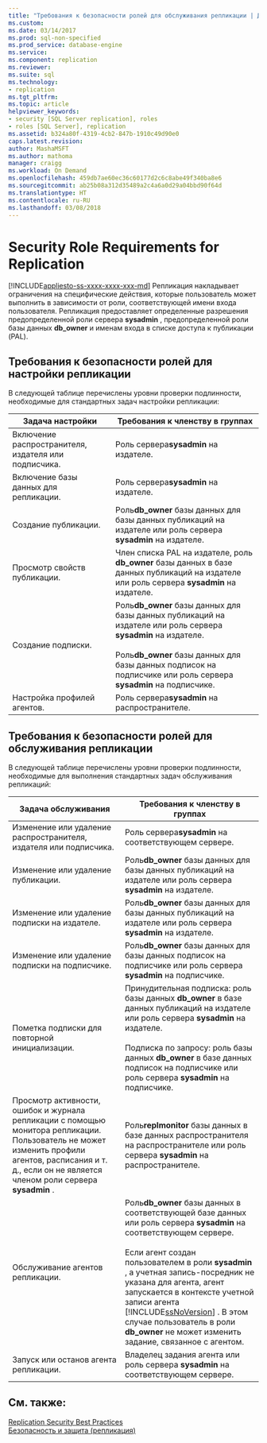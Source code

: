 ```yaml
---
title: "Требования к безопасности ролей для обслуживания репликации | Документация Майкрософт"
ms.custom: 
ms.date: 03/14/2017
ms.prod: sql-non-specified
ms.prod_service: database-engine
ms.service: 
ms.component: replication
ms.reviewer: 
ms.suite: sql
ms.technology:
- replication
ms.tgt_pltfrm: 
ms.topic: article
helpviewer_keywords:
- security [SQL Server replication], roles
- roles [SQL Server], replication
ms.assetid: b324a80f-4319-4cb2-847b-1910c49d90e0
caps.latest.revision: 
author: MashaMSFT
ms.author: mathoma
manager: craigg
ms.workload: On Demand
ms.openlocfilehash: 459db7ae60ec36c60177d2c6c8abe49f340ba8e6
ms.sourcegitcommit: ab25b08a312d35489a2c4a6a0d29a04bbd90f64d
ms.translationtype: HT
ms.contentlocale: ru-RU
ms.lasthandoff: 03/08/2018
---
```

# <a name="security-role-requirements-for-replication"></a>Security Role Requirements for Replication
[!INCLUDE[appliesto-ss-xxxx-xxxx-xxx-md](../../../includes/appliesto-ss-xxxx-xxxx-xxx-md.md)]
  Репликация накладывает ограничения на специфические действия, которые пользователь может выполнить в зависимости от роли, соответствующей имени входа пользователя. Репликация предоставляет определенные разрешения предопределенной роли сервера **sysadmin** , предопределенной роли базы данных **db_owner** и именам входа в списке доступа к публикации (PAL).  
  
## <a name="security-role-requirements-for-replication-setup"></a>Требования к безопасности ролей для настройки репликации  
 В следующей таблице перечислены уровни проверки подлинности, необходимые для стандартных задач настройки репликации:  
  
|Задача настройки|Требования к членству в группах|  
|----------------|----------------------------|  
|Включение распространителя, издателя или подписчика.|Роль сервера**sysadmin** на издателе.|  
|Включение базы данных для репликации.|Роль сервера**sysadmin** на издателе.|  
|Создание публикации.|Роль**db_owner** базы данных для базы данных публикаций на издателе или роль сервера **sysadmin** на издателе.|  
|Просмотр свойств публикации.|Член списка PAL на издателе, роль **db_owner** базы данных в базе данных публикаций на издателе или роль сервера **sysadmin** на издателе.|  
|Создание подписки.|Роль**db_owner** базы данных для базы данных публикаций на издателе или роль сервера **sysadmin** на издателе.<br /><br /> Роль**db_owner** базы данных для базы данных подписок на подписчике или роль сервера **sysadmin** на подписчике.|  
|Настройка профилей агентов.|Роль сервера**sysadmin** на распространителе.|  
  
## <a name="security-role-requirements-for-replication-maintenance"></a>Требования к безопасности ролей для обслуживания репликации  
 В следующей таблице перечислены уровни проверки подлинности, необходимые для выполнения стандартных задач обслуживания репликаций:  
  
|Задача обслуживания|Требования к членству в группах|  
|----------------------|----------------------------|  
|Изменение или удаление распространителя, издателя или подписчика.|Роль сервера**sysadmin** на соответствующем сервере.|  
|Изменение или удаление публикации.|Роль**db_owner** базы данных для базы данных публикаций на издателе или роль сервера **sysadmin** на издателе.|  
|Изменение или удаление подписки на издателе.|Роль**db_owner** базы данных для базы данных публикаций на издателе или роль сервера **sysadmin** на издателе.|  
|Изменение или удаление подписки на подписчике.|Роль**db_owner** базы данных для базы данных подписок на подписчике или роль сервера **sysadmin** на подписчике.|  
|Пометка подписки для повторной инициализации.|Принудительная подписка: роль базы данных **db_owner** в базе данных публикаций на издателе или роль сервера **sysadmin** на издателе.<br /><br /> Подписка по запросу: роль базы данных **db_owner** в базе данных подписок на подписчике или роль сервера **sysadmin** на подписчике.|  
|Просмотр активности, ошибок и журнала репликации с помощью монитора репликации. Пользователь не может изменить профили агентов, расписания и т. д., если он не является членом роли сервера **sysadmin** .|Роль**replmonitor** базы данных в базе данных распространителя на распространителе или роль сервера **sysadmin** на распространителе.|  
|Обслуживание агентов репликации.|Роль**db_owner** базы данных в соответствующей базе данных или роль сервера **sysadmin** на соответствующем сервере.<br /><br /> Если агент создан пользователем в роли **sysadmin** , а учетная запись-посредник не указана для агента, агент запускается в контексте учетной записи агента [!INCLUDE[ssNoVersion](../../../includes/ssnoversion-md.md)] . В этом случае пользователь в роли **db_owner** не может изменить задание, связанное с агентом.|  
|Запуск или останов агента репликации.|Владелец задания агента или роль сервера **sysadmin** на соответствующем сервере.|  
  
## <a name="see-also"></a>См. также:  
 [Replication Security Best Practices](../../../relational-databases/replication/security/replication-security-best-practices.md)   
 [Безопасность и защита (репликация)](../../../relational-databases/replication/security/security-and-protection-replication.md)  
  
  
